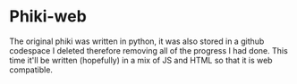 # Phiki-web
The original phiki was written in python, it was also stored in a github codespace I deleted therefore removing all of the progress I had done. This time it'll be written (hopefully) in a mix of JS and HTML so that it is web compatible.
